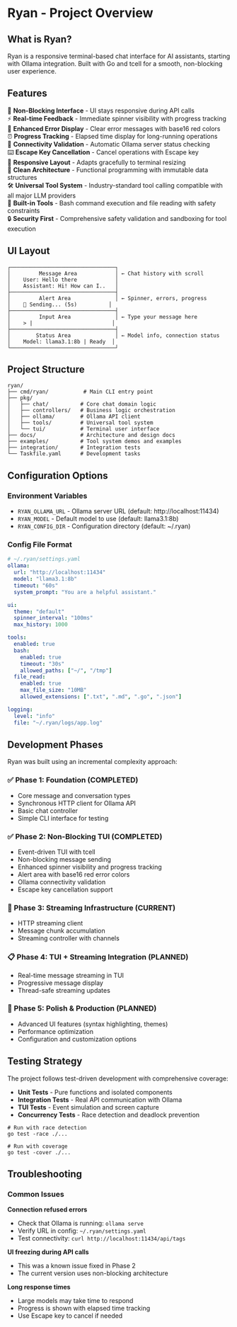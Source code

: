 # Ryan - Project Overview

## What is Ryan?

Ryan is a responsive terminal-based chat interface for AI assistants, starting with Ollama integration. Built with Go and tcell for a smooth, non-blocking user experience.

## Features

🚀 **Non-Blocking Interface** - UI stays responsive during API calls  
⚡ **Real-time Feedback** - Immediate spinner visibility with progress tracking  
🎯 **Enhanced Error Display** - Clear error messages with base16 red colors  
⏰ **Progress Tracking** - Elapsed time display for long-running operations  
🔌 **Connectivity Validation** - Automatic Ollama server status checking  
⌨️ **Escape Key Cancellation** - Cancel operations with Escape key  
📱 **Responsive Layout** - Adapts gracefully to terminal resizing  
🎨 **Clean Architecture** - Functional programming with immutable data structures  
🛠️ **Universal Tool System** - Industry-standard tool calling compatible with all major LLM providers  
🔧 **Built-in Tools** - Bash command execution and file reading with safety constraints  
🔒 **Security First** - Comprehensive safety validation and sandboxing for tool execution  

## UI Layout

```
┌─────────────────────────────────┐
│         Message Area            │ ← Chat history with scroll
│    User: Hello there            │
│    Assistant: Hi! How can I..   │
├─────────────────────────────────┤
│         Alert Area              │ ← Spinner, errors, progress  
│    🔄 Sending... (5s)          │
├─────────────────────────────────┤
│         Input Area              │ ← Type your message here
│    > |                         │
├─────────────────────────────────┤
│        Status Area              │ ← Model info, connection status
│    Model: llama3.1:8b | Ready  │
└─────────────────────────────────┘
```

## Project Structure

```
ryan/
├── cmd/ryan/           # Main CLI entry point
├── pkg/
│   ├── chat/          # Core chat domain logic
│   ├── controllers/   # Business logic orchestration  
│   ├── ollama/        # Ollama API client
│   ├── tools/         # Universal tool system
│   └── tui/           # Terminal user interface
├── docs/              # Architecture and design docs
├── examples/          # Tool system demos and examples
├── integration/       # Integration tests
└── Taskfile.yaml      # Development tasks
```

## Configuration Options

### Environment Variables

- `RYAN_OLLAMA_URL` - Ollama server URL (default: http://localhost:11434)
- `RYAN_MODEL` - Default model to use (default: llama3.1:8b)
- `RYAN_CONFIG_DIR` - Configuration directory (default: ~/.ryan)

### Config File Format

```yaml
# ~/.ryan/settings.yaml
ollama:
  url: "http://localhost:11434"
  model: "llama3.1:8b"
  timeout: "60s"
  system_prompt: "You are a helpful assistant."

ui:
  theme: "default"
  spinner_interval: "100ms"
  max_history: 1000

tools:
  enabled: true
  bash:
    enabled: true
    timeout: "30s"
    allowed_paths: ["~/", "/tmp"]
  file_read:
    enabled: true
    max_file_size: "10MB"
    allowed_extensions: [".txt", ".md", ".go", ".json"]

logging:
  level: "info"
  file: "~/.ryan/logs/app.log"
```

## Development Phases

Ryan was built using an incremental complexity approach:

### ✅ Phase 1: Foundation (COMPLETED)
- Core message and conversation types
- Synchronous HTTP client for Ollama API  
- Basic chat controller
- Simple CLI interface for testing

### ✅ Phase 2: Non-Blocking TUI (COMPLETED)
- Event-driven TUI with tcell
- Non-blocking message sending
- Enhanced spinner visibility and progress tracking
- Alert area with base16 red error colors
- Ollama connectivity validation
- Escape key cancellation support

### 🚧 Phase 3: Streaming Infrastructure (CURRENT)
- HTTP streaming client
- Message chunk accumulation
- Streaming controller with channels

### 📋 Phase 4: TUI + Streaming Integration (PLANNED)
- Real-time message streaming in TUI
- Progressive message display
- Thread-safe streaming updates

### 🎨 Phase 5: Polish & Production (PLANNED)
- Advanced UI features (syntax highlighting, themes)
- Performance optimization
- Configuration and customization options

## Testing Strategy

The project follows test-driven development with comprehensive coverage:

- **Unit Tests** - Pure functions and isolated components
- **Integration Tests** - Real API communication with Ollama
- **TUI Tests** - Event simulation and screen capture
- **Concurrency Tests** - Race detection and deadlock prevention

```shell
# Run with race detection
go test -race ./...

# Run with coverage
go test -cover ./...
```

## Troubleshooting

### Common Issues

**Connection refused errors**
- Check that Ollama is running: `ollama serve`
- Verify URL in config: `~/.ryan/settings.yaml`
- Test connectivity: `curl http://localhost:11434/api/tags`

**UI freezing during API calls**
- This was a known issue fixed in Phase 2
- The current version uses non-blocking architecture

**Long response times**
- Large models may take time to respond
- Progress is shown with elapsed time tracking
- Use Escape key to cancel if needed